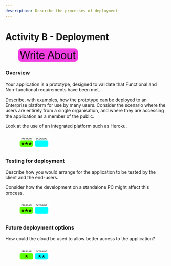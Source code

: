 ```yaml
---
description: Describe the processes of deployment
---
```


# Activity B - Deployment

<div align="left">

<figure><img src=".gitbook/assets/image (70).png" alt=""><figcaption></figcaption></figure>

</div>

### Overview

Your application is a prototype, designed to validate that Functional and Non-functional requirements have been met.

Describe, with examples, how the prototype can be deployed to an Enterprise platform for use by many users. Consider the scenario where the users are entirely from a single organisation, and where they are accessing the application as a member of the public.

Look at the use of an integrated platform such as Heroku.

<div align="left">

<figure><img src=".gitbook/assets/image (71).png" alt=""><figcaption></figcaption></figure>

</div>

### Testing for deployment

Describe how you would arrange for the application to be tested by the client and the end-users.

Consider how the development on a standalone PC might affect this process.

<div align="left">

<figure><img src=".gitbook/assets/image (72).png" alt=""><figcaption></figcaption></figure>

</div>

### Future deployment options

How could the cloud be used to allow better access to the application?

<div align="left">

<figure><img src=".gitbook/assets/image (73).png" alt=""><figcaption></figcaption></figure>

</div>
